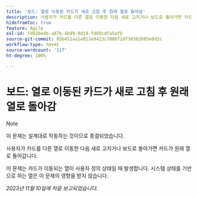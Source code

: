 ```yaml
---
title: '보드: 열로 이동된 카드가 새로 고침 후 원래 열로 돌아감'
description: 사용자가 카드를 다른 열로 이동한 다음 새로 고치거나 보드로 돌아가면 카드가 원래 열로 돌아갑니다.
hidefromtoc: true
feature: Agile
exl-id: fd92be4b-a87b-4b99-9d19-fd69c4fa5afb
source-git-commit: 85b451aa1e811e9423c700bf2df36582665e0d2c
workflow-type: tm+mt
source-wordcount: '117'
ht-degree: 100%

---
```


# 보드: 열로 이동된 카드가 새로 고침 후 원래 열로 돌아감

>[!NOTE]
>
>이 문제는 설계대로 작동하는 것이므로 종결되었습니다.

사용자가 카드를 다른 열로 이동한 다음 새로 고치거나 보드로 돌아가면 카드가 원래 열로 돌아갑니다.

이 문제는 카드가 이동되는 열이 사용자 정의 상태일 때 발생합니다. 시스템 상태를 기반으로 하는 열은 이 문제의 영향을 받지 않습니다.

_2023년 11월 10일에 처음 보고되었습니다._

<!--CHECK ME - NO VIEWS APRIL-JUNE 2025(July 21 and 25)-->
